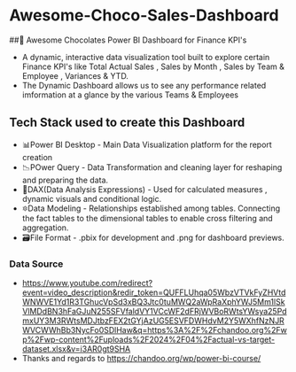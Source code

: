 # Awesome-Choco-Sales-Dashboard
##🍫 Awesome Chocolates Power BI Dashboard for Finance KPI's
 - A dynamic, interactive data visualization tool built to explore certain Finance KPI's like Total Actual Sales , Sales by Month , Sales by Team & Employee , Variances & YTD.
 - The Dynamic Dashboard allows us to see any performance related imformation at a glance by the various Teams & Employees
## Tech Stack used to create this Dashboard
 - 📊Power BI Desktop - Main Data Visualization platform for the report creation
 - 📉POwer Query - Data Transformation and cleaning layer for reshaping and preparing the data.
 - 🧠DAX(Data Analysis Expressions) - Used for calculated measures , dynamic visuals and conditional logic.
 - 🔯Data Modeling - Relationships established among tables. Connecting the fact tables to the dimensional tables to enable cross filtering and aggregation.
 - 🗃️File Format - .pbix for development and .png for dashboard previews.





### Data Source
- https://www.youtube.com/redirect?event=video_description&redir_token=QUFFLUhqa05WbzVTVkFyZHVtdWNWVE1Yd1R3TGhucVpSd3xBQ3Jtc0tuMWQ2aWpRaXphYWJ5Mm1lSkVlMDdBN3hFaGJuN255SFVfaldVY1VCcWF2dFRjWVBoRWtsYWsya25PdmxUY3M3RWtsMDJtbzFEX2tGYjAzUG5ESVFDWHdvM2Y5WXhfNzNJRWVCWWhBb3NycFo0SDlHaw&q=https%3A%2F%2Fchandoo.org%2Fwp%2Fwp-content%2Fuploads%2F2024%2F04%2Factual-vs-target-dataset.xlsx&v=i3AR0gt9SHA
- Thanks and regards to https://chandoo.org/wp/power-bi-course/

